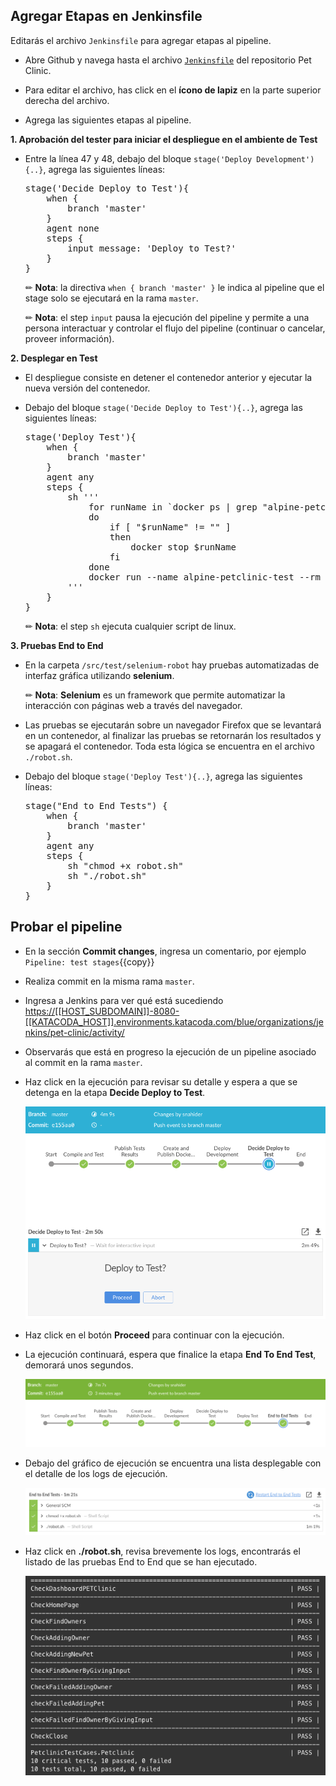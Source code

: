 
## Agregar Etapas en Jenkinsfile

Editarás el archivo `Jenkinsfile` para agregar etapas al pipeline.

* Abre Github y navega hasta el archivo [`Jenkinsfile`](https://[[HOST_SUBDOMAIN]]-9876-[[KATACODA_HOST]].environments.katacoda.com/#jenkinsfile) del repositorio Pet Clinic.

* Para editar el archivo, has click en el **ícono de lapiz** en la parte superior derecha del archivo.

* Agrega las siguientes etapas al pipeline.

**1. Aprobación del tester para iniciar el despliegue en el ambiente de Test** 

* Entre la línea 47 y 48, debajo del bloque `stage('Deploy Development'){..}`, agrega las siguientes líneas:

  <pre class="file" data-target="clipboard">
  stage('Decide Deploy to Test'){
      when {
          branch 'master'
      }
      agent none
      steps {
          input message: 'Deploy to Test?'
      }            
  }
  </pre> 

  ✏ **Nota**: la directiva `when { branch 'master' }` le indica al pipeline que el stage solo se ejecutará en la rama `master`.

  ✏ **Nota**: el step `input` pausa la ejecución del pipeline y permite a una persona interactuar y controlar el flujo del pipeline (continuar o cancelar, proveer información).

**2. Desplegar en Test** 

* El despliegue consiste en detener el contenedor anterior y ejecutar la nueva versión del contenedor.

* Debajo del bloque `stage('Decide Deploy to Test'){..}`, agrega las siguientes líneas:

  <pre class="file" data-target="clipboard">
  stage('Deploy Test'){
      when {
          branch 'master'
      }
      agent any
      steps {
          sh '''
              for runName in `docker ps | grep "alpine-petclinic-test" | awk '{print $1}'`
              do
                  if [ "$runName" != "" ]
                  then
                      docker stop $runName
                  fi
              done
              docker run --name alpine-petclinic-test --rm -d -p 9967:8080 $TAG_NAME
          '''
      }
  }
  </pre> 

  ✏ **Nota**: el step `sh` ejecuta cualquier script de linux.

**3. Pruebas End to End**

* En la carpeta `/src/test/selenium-robot` hay pruebas automatizadas de interfaz gráfica utilizando **selenium**.

  ✏ **Nota**: **Selenium** es un framework que permite automatizar la interacción con páginas web a través del navegador.

* Las pruebas se ejecutarán sobre un navegador Firefox que se levantará en un contenedor, al finalizar las pruebas se retornarán los resultados y se apagará el contenedor. Toda esta lógica se encuentra en el archivo `./robot.sh`.

* Debajo del bloque `stage('Deploy Test'){..}`, agrega las siguientes líneas:

  <pre class="file" data-target="clipboard">
  stage("End to End Tests") {
      when {
          branch 'master'
      }
      agent any
      steps {
          sh "chmod +x robot.sh"
          sh "./robot.sh"
      }
  }    
  </pre>

## Probar el pipeline

* En la sección **Commit changes**, ingresa un comentario, por ejemplo `Pipeline: test stages`{{copy}}

* Realiza commit en la misma rama `master`.

* Ingresa a Jenkins para ver qué está sucediendo <a href="https://[[HOST_SUBDOMAIN]]-8080-[[KATACODA_HOST]].environments.katacoda.com/blue/organizations/jenkins/pet-clinic/activity/" target="jenkins">https://[[HOST_SUBDOMAIN]]-8080-[[KATACODA_HOST]].environments.katacoda.com/blue/organizations/jenkins/pet-clinic/activity/</a>

* Observarás que está en progreso la ejecución de un pipeline asociado al commit en la rama `master`.

* Haz click en la ejecución para revisar su detalle y espera a que se detenga en la etapa **Decide Deploy to Test**.

  ![Pipeline Decide Deploy Test](./assets/pipeline-decide-deploy-test.png)

* Haz click en el botón **Proceed** para continuar con la ejecución.

* La ejecución continuará, espera que finalice la etapa **End To End Test**, demorará unos segundos.

  ![Pipeline with Test Stages](./assets/pipepline-end-to-end-tests.png)

* Debajo del gráfico de ejecución se encuentra una lista desplegable con el detalle de los logs de ejecución.

  ![List Execution Logs](./assets/list-execution-logs.png) 
  
* Haz click en **./robot.sh**, revisa brevemente los logs, encontrarás el listado de las pruebas End to End que se han ejecutado.

  ![Test Results](./assets/test-results.png)